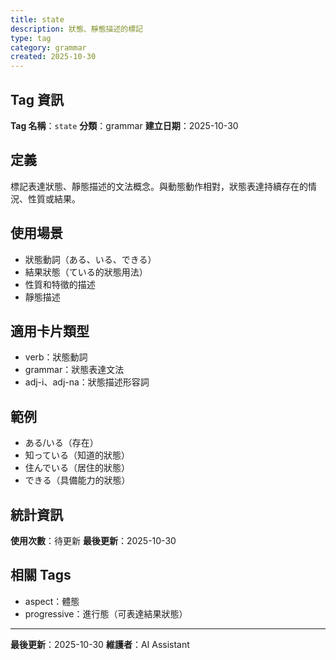 ```yaml
---
title: state
description: 狀態、靜態描述的標記
type: tag
category: grammar
created: 2025-10-30
---
```


## Tag 資訊

**Tag 名稱**：`state`
**分類**：grammar
**建立日期**：2025-10-30

## 定義

標記表達狀態、靜態描述的文法概念。與動態動作相對，狀態表達持續存在的情況、性質或結果。

## 使用場景

- 狀態動詞（ある、いる、できる）
- 結果狀態（ている的狀態用法）
- 性質和特徵的描述
- 靜態描述

## 適用卡片類型

- verb：狀態動詞
- grammar：狀態表達文法
- adj-i、adj-na：狀態描述形容詞

## 範例

- ある/いる（存在）
- 知っている（知道的狀態）
- 住んでいる（居住的狀態）
- できる（具備能力的狀態）

## 統計資訊

**使用次數**：待更新
**最後更新**：2025-10-30

## 相關 Tags

- aspect：體態
- progressive：進行態（可表達結果狀態）

---

**最後更新**：2025-10-30
**維護者**：AI Assistant
